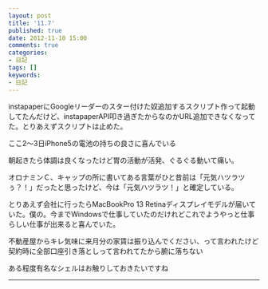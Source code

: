 ```yaml
---
layout: post
title: '11.7'
published: true
date: 2012-11-10 15:00
comments: true
categories:
- 日記
tags: []
keywords:
- 日記
---
```

instapaperにGoogleリーダーのスター付けた奴追加するスクリプト作って起動してたんだけど、instapaperAPI叩き過ぎたからなのかURL追加できなくなってた。とりあえずスクリプトは止めた。

ここ2〜3日iPhone5の電池の持ちの良さに喜んでいる

朝起きたら体調は良くなったけど胃の活動が活発、ぐるぐる動いて痛い。

オロナミンＣ、キャップの所に書いてある言葉がひと昔前は「元気ハツラツぅ？！」だったと思ったけど、今は「元気ハツラツ！」と確定している。

とりあえず会社に行ったらMacBookPro 13 Retinaディスプレイモデルが届いていた。僕の。今までWindowsで仕事していたのだけれどこれでようやっと仕事らしい仕事が出来ると喜んでいた。

不動産屋からキレ気味に来月分の家賃は振り込んでください、って言われたけど契約時に全部口座引き落としって言われてたから腑に落ちない

ある程度有名なシェルはお触りしておきたいですね

---

